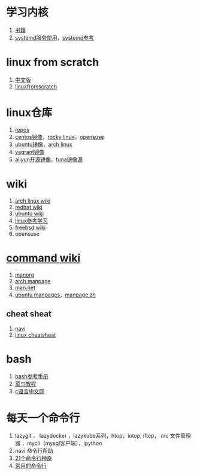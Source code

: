 # 学习内核

1. [书籍](https://zhuanlan.zhihu.com/p/72818398)
2. [systemd服务使用](https://www.ruanyifeng.com/blog/2016/03/systemd-tutorial-part-two.html)，[systemd参考](https://fedoraproject.org/wiki/Systemd/zh-cn)

# linux from scratch

1. [中文版](https://lctt.github.io/LFS-BOOK/lfs-sysv/LFS-BOOK.html)
2. [linuxfromscratch](https://www.linuxfromscratch.org/lfs/)

# linux仓库

1. [repos](https://pkgs.org/)
2. [centos镜像](http://cloud.centos.org/centos/)，[rocky linux](https://rockylinux.org/)，[opensuse](https://download.opensuse.org/repositories/Cloud:/Images:/)
3. [ubuntu镜像](http://cloud-images.ubuntu.com/)，[arch linux](https://wiki.archlinux.org/title/Arch_Linux_on_a_VPS)
4. [vagrant镜像](http://www.vagrantbox.es/)
5. [aliyun开源镜像](https://developer.aliyun.com/mirror/?spm=a2c6h.13651102.0.0.70581b1179qBxI&serviceType=mirror&tag=%E7%B3%BB%E7%BB%9F)，[tuna镜像源](https://mirrors.tuna.tsinghua.edu.cn/)

# wiki

1. [arch linux wiki](https://wiki.archlinux.org/title/Table_of_contents_(%E7%AE%80%E4%BD%93%E4%B8%AD%E6%96%87))
2. [redhat wiki](https://access.redhat.com/documentation/zh-cn/red_hat_enterprise_linux/7)
3. [ubuntu wiki](https://wiki.ubuntu.org.cn/UbuntuManual)
4. [linux参考学习](http://c.biancheng.net/linux_tutorial/)
5. [freebsd wiki](https://docs.freebsd.org/zh-cn/books/handbook/virtualization/#virtualization-host)
6. opensuse

# [command wiki](https://manned.org/)

1. [manorg](https://manned.org/)
2. [arch manpage](https://man.archlinux.org/)
3. [man.net](https://linux.die.net/man/8/iptables)
4. [ubuntu manpages](http://manpages.ubuntu.com/manpages/bionic/)，[manpage zh](http://manpages.ubuntu.com/manpages/bionic/zh_CN/)

## cheat sheat

1. [navi](https://github.com/denisidoro/navi)
2. [linux cheatsheat](https://github.com/skywind3000/awesome-cheatsheets/blob/master/languages/bash.sh)

# bash

1. [bash参考手册](https://xy2401.com/local-docs/gnu/manual.zh/bash.html)
2. [菜鸟教程](https://www.runoob.com/linux/linux-shell.html)
3. [c语言中文网](http://c.biancheng.net/cpp/view/2740.html)

# 每天一个命令行

1. lazygit ， lazydocker ，lazykube系列，htop，iotop, iftop， mc 文件管理器 ，mycli（mysql客户端），ipython
2. navi 命令行帮助
3. [21个命令行神奇](https://juejin.cn/post/6844903945706422280)
4. [常用的命令行](https://z.itpub.net/article/detail/9B28E7D4FAD4BDE3DD6A08CD904D5340)
